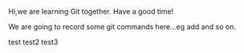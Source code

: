 Hi,we are learning Git together.
Have a good time!

We are going to record some git commands here...eg add and so on.

test test2 test3